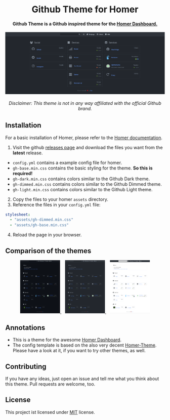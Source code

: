 <h1 align="center">
    <br/>
    Github Theme for Homer
</h1>

<h4 align="center">
  Github Theme is a Github inspired theme for the <a href="https://github.com/bastienwirtz/homer">Homer Dashboard.</a>
</h4>

<img src="./docs/screenshot_header.png" alt="Screenshot of the theme" align="center" />

<h6 align="center">
  <bold>Disclaimer:</bold> This theme is not in any way affiliated with the official Github brand.
</h6>

## Installation

For a basic installation of Homer, please refer to the [Homer documentation](https://github.com/bastienwirtz/homer#getting-started).

1. Visit the github [releases page](https://github.com/tim0-12432/homer-github-theme/releases) and download the files you want from the **latest** release.
  - `config.yml` contains a example config file for homer.
  - `gh-base.min.css` contains the basic styling for the theme. **So this is required!**
  - `gh-dark.min.css` contains colors similar to the Github Dark theme.
  - `gh-dimmed.min.css` contains colors similar to the Github Dimmed theme.
  - `gh-light.min.css` contains colors similar to the Github Light theme.
2. Copy the files to your homer `assets` directory.
3. Reference the files in your `config.yml` file:
```yaml
stylesheet:
  - "assets/gh-dimmed.min.css"
  - "assets/gh-base.min.css"
```
4. Reload the page in your browser.

## Comparison of the themes

<p align="center">
  <a title="Dark theme" href="./docs/screenshot_dark.png">
    <img src="./docs/screenshot_dark.png" alt="Screenshot of the dark theme" width="25%" />
  </a>
  &nbsp;&nbsp;
  <a title="Dimmed theme" href="./docs/screenshot_dimmed.png">
    <img src="./docs/screenshot_dimmed.png" alt="Screenshot of the dimmed theme" width="25%" />
  </a>
  &nbsp;&nbsp;
  <a title="Light theme" href="./docs/screenshot_light.png">
    <img src="./docs/screenshot_light.png" alt="Screenshot of the light theme" width="25%" />
  </a>
</p>

## Annotations

- This is a theme for the awesome [Homer Dashboard](https://github.com/bastienwirtz/homer).
- The config template is based on the also very decent [Homer-Theme](https://github.com/walkxcode/homer-theme). Please have a look at it, if you want to try other themes, as well.

## Contributing

If you have any ideas, just open an issue and tell me what you think about this theme.
Pull requests are welcome, too.

## License

This project ist licensed under [MIT](./LICENSE.md) license.
